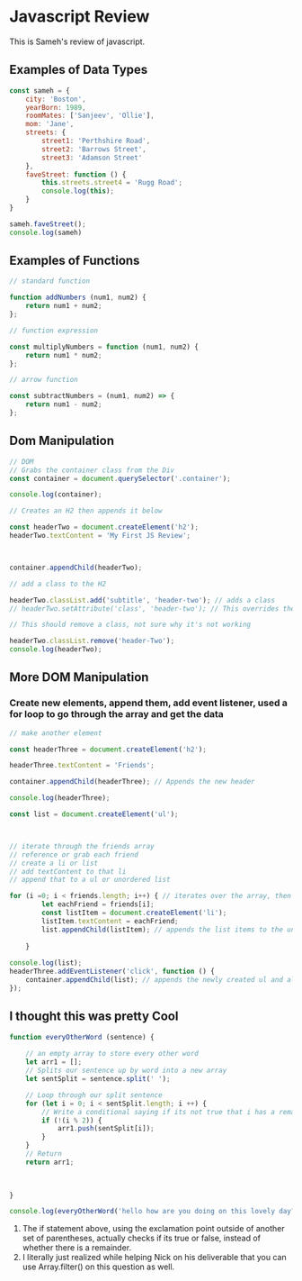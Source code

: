 # Javascript Review  
This is Sameh's review of javascript.


## Examples of Data Types
```javascript
const sameh = {
    city: 'Boston',
    yearBorn: 1989,
    roomMates: ['Sanjeev', 'Ollie'],
    mom: 'Jane',
    streets: {
        street1: 'Perthshire Road',
        street2: 'Barrows Street',
        street3: 'Adamson Street'
    },
    faveStreet: function () {
        this.streets.street4 = 'Rugg Road';
        console.log(this);
    }
}

sameh.faveStreet();
console.log(sameh)
```

## Examples of Functions
```javascript
// standard function

function addNumbers (num1, num2) {
    return num1 + num2;
};

// function expression

const multiplyNumbers = function (num1, num2) {
    return num1 * num2;
};

// arrow function

const subtractNumbers = (num1, num2) => {
    return num1 - num2;
};
```

## Dom Manipulation

```javascript
// DOM
// Grabs the container class from the Div
const container = document.querySelector('.container');

console.log(container);

// Creates an H2 then appends it below

const headerTwo = document.createElement('h2');
headerTwo.textContent = 'My First JS Review';



container.appendChild(headerTwo);

// add a class to the H2

headerTwo.classList.add('subtitle', 'header-two'); // adds a class
// headerTwo.setAttribute('class', 'header-two'); // This overrides the one right above it for whatever reason, will change any class inside

// This should remove a class, not sure why it's not working

headerTwo.classList.remove('header-Two');
console.log(headerTwo);
```
## More DOM Manipulation
### Create new elements, append them, add event listener, used a for loop to go through the array and get the data

```javascript
// make another element

const headerThree = document.createElement('h2');

headerThree.textContent = 'Friends';

container.appendChild(headerThree); // Appends the new header

console.log(headerThree);

const list = document.createElement('ul');



// iterate through the friends array
// reference or grab each friend
// create a li or list
// add textContent to that li
// append that to a ul or unordered list

for (i =0; i < friends.length; i++) { // iterates over the array, then sets variables for the iterator and creating list items
        let eachFriend = friends[i];
        const listItem = document.createElement('li');
        listItem.textContent = eachFriend;
        list.appendChild(listItem); // appends the list items to the unordered list
        
    }
    
console.log(list);
headerThree.addEventListener('click', function () {
    container.appendChild(list); // appends the newly created ul and all the other parts to the container class div
});
```
## I thought this was pretty Cool

```javascript
function everyOtherWord (sentence) {
    
    // an empty array to store every other word
    let arr1 = [];
    // Splits our sentence up by word into a new array
    let sentSplit = sentence.split(' ');

    // Loop through our split sentence
    for (let i = 0; i < sentSplit.length; i ++) {
        // Write a conditional saying if its not true that i has a remainder of zero when divided by 2, push that word being iterated on into our array
        if (!(i % 2)) {
            arr1.push(sentSplit[i]);
        } 
    }
    // Return
    return arr1;

    
    
}

console.log(everyOtherWord('hello how are you doing on this lovely day?'));
```

1. The if statement above, using the exclamation point outside of another set of parentheses, actually checks if its true or false, instead of whether there is a remainder.
2. I literally just realized while helping Nick on his deliverable that you can use Array.filter() on this question as well.




